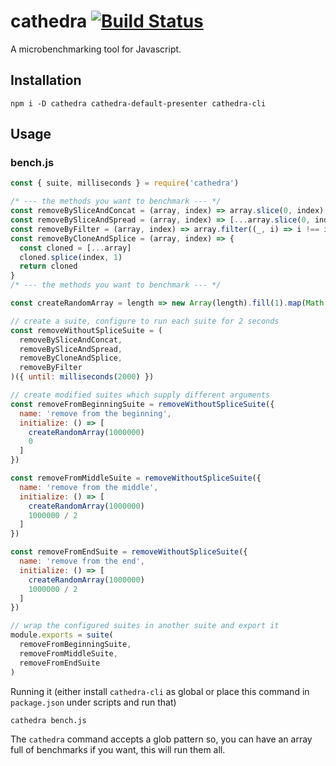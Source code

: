 # cathedra [![Build Status](https://travis-ci.org/bali182/cathedra.svg?branch=master)](https://travis-ci.org/bali182/cathedra)

A microbenchmarking tool for Javascript.

## Installation

```
npm i -D cathedra cathedra-default-presenter cathedra-cli
```

## Usage

### bench.js

```js
const { suite, milliseconds } = require('cathedra')

/* --- the methods you want to benchmark --- */
const removeBySliceAndConcat = (array, index) => array.slice(0, index).concat(array.slice(index + 1))
const removeBySliceAndSpread = (array, index) => [...array.slice(0, index), ...array.slice(index + 1)]
const removeByFilter = (array, index) => array.filter((_, i) => i !== index)
const removeByCloneAndSplice = (array, index) => {
  const cloned = [...array]
  cloned.splice(index, 1)
  return cloned
}
/* --- the methods you want to benchmark --- */

const createRandomArray = length => new Array(length).fill(1).map(Math.random)

// create a suite, configure to run each suite for 2 seconds
const removeWithoutSpliceSuite = (
  removeBySliceAndConcat,
  removeBySliceAndSpread,
  removeByCloneAndSplice,
  removeByFilter
)({ until: milliseconds(2000) })

// create modified suites which supply different arguments
const removeFromBeginningSuite = removeWithoutSpliceSuite({ 
  name: 'remove from the beginning',
  initialize: () => [
    createRandomArray(1000000)
    0
  ]
})

const removeFromMiddleSuite = removeWithoutSpliceSuite({ 
  name: 'remove from the middle',
  initialize: () => [
    createRandomArray(1000000)
    1000000 / 2
  ]
})

const removeFromEndSuite = removeWithoutSpliceSuite({ 
  name: 'remove from the end',
  initialize: () => [
    createRandomArray(1000000)
    1000000 / 2
  ]
})

// wrap the configured suites in another suite and export it
module.exports = suite(
  removeFromBeginningSuite,
  removeFromMiddleSuite,
  removeFromEndSuite
)

```

Running it (either install `cathedra-cli` as global or place this command in `package.json` under scripts and run that)

```
cathedra bench.js
```

The `cathedra` command accepts a glob pattern so, you can have an array full of benchmarks if you want, this will run them all.
